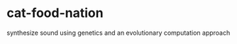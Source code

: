 cat-food-nation
===============

synthesize sound using genetics and an evolutionary computation approach
